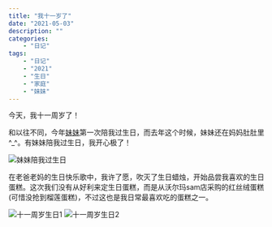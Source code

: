 ```yaml
---
title: "我十一岁了"
date: "2021-05-03"
description: ""
categories:
    - "日记"
tags:
    - "日记"
    - "2021"
    - "生日"
    - "家庭"
    - "妹妹"
---
```


今天，我十一周岁了！

和以往不同，今年[妹妹](http://daughter2.tonybai.com)第一次陪我过生日，而去年这个时候，妹妹还在妈妈肚肚里^_^。有妹妹陪我过生日，我开心极了！

![妹妹陪我过生日](http://image.tonybai.com/img/202105/diary_20210503_02.jpeg)

在老爸老妈的生日快乐歌中，我许了愿，吹灭了生日蜡烛，开始品尝我喜欢的生日蛋糕。这次我们没有从好利来定生日蛋糕，而是从沃尔玛sam店采购的红丝绒蛋糕(可惜没抢到榴莲蛋糕)，不过这也是我日常最喜欢吃的蛋糕之一。

![十一周岁生日1](http://image.tonybai.com/img/202105/diary_20210503_01.jpeg)
![十一周岁生日2](http://image.tonybai.com/img/202105/diary_20210503_03.jpeg)



